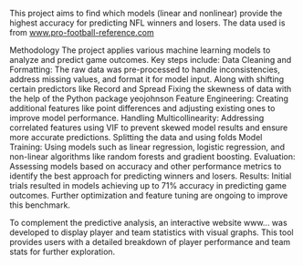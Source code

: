 This project aims to find which models (linear and nonlinear) provide the highest accuracy for predicting NFL winners and losers. 
The data used is from www.pro-football-reference.com

Methodology
The project applies various machine learning models to analyze and predict game outcomes. Key steps include:
Data Cleaning and Formatting: The raw data was pre-processed to handle inconsistencies, address missing values, and format it for model input. Along with shifting certain predictors like Record and Spread
Fixing the skewness of data with the help of the Python package yeojohnson 
Feature Engineering: Creating additional features like point differences and adjusting existing ones to improve model performance.
Handling Multicollinearity: Addressing correlated features using VIF to prevent skewed model results and ensure more accurate predictions.
Splitting the data and using folds
Model Training: Using models such as linear regression, logistic regression, and non-linear algorithms like random forests and gradient boosting.
Evaluation: Assessing models based on accuracy and other performance metrics to identify the best approach for predicting winners and losers.
Results: Initial trials resulted in models achieving up to 71% accuracy in predicting game outcomes. Further optimization and feature tuning are ongoing to improve this benchmark.

To complement the predictive analysis, an interactive website www... was developed to display player and team statistics with visual graphs. This tool provides users with a detailed breakdown of player performance and team stats for further exploration.
